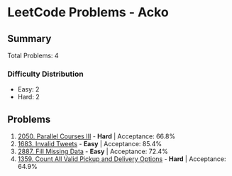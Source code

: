 # LeetCode Problems - Acko

## Summary
Total Problems: 4

### Difficulty Distribution

- Easy: 2
- Hard: 2

## Problems

1. [2050. Parallel Courses III](https://leetcode.com/problems/parallel-courses-iii/) - **Hard** | Acceptance: 66.8%
2. [1683. Invalid Tweets](https://leetcode.com/problems/invalid-tweets/) - **Easy** | Acceptance: 85.4%
3. [2887. Fill Missing Data](https://leetcode.com/problems/fill-missing-data/) - **Easy** | Acceptance: 72.4%
4. [1359. Count All Valid Pickup and Delivery Options](https://leetcode.com/problems/count-all-valid-pickup-and-delivery-options/) - **Hard** | Acceptance: 64.9%